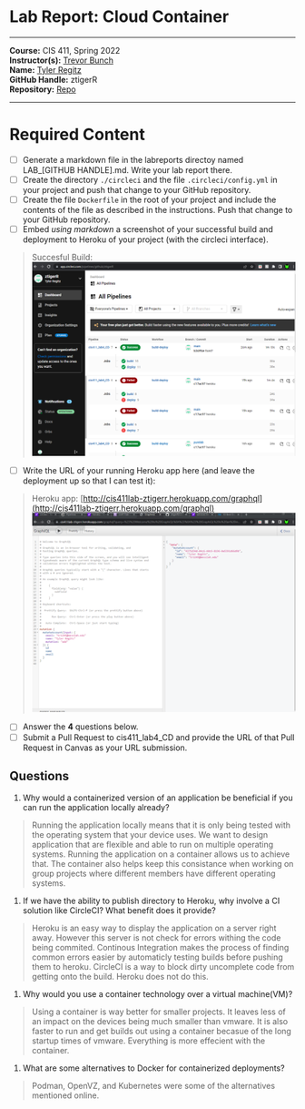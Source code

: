 # Lab Report: Cloud Container
___
**Course:** CIS 411, Spring 2022  
**Instructor(s):** [Trevor Bunch](https://github.com/trevordbunch)  
**Name:** [Tyler Regitz](https://github.com/ztigerR)   
**GitHub Handle:** ztigerR  
**Repository:** [Repo](https://github.com/ztigerR/cis411_lab4_CD)    
___

# Required Content

- [ ] Generate a markdown file in the labreports directoy named LAB_[GITHUB HANDLE].md. Write your lab report there.
- [ ] Create the directory ```./circleci``` and the file ```.circleci/config.yml``` in your project and push that change to your GitHub repository.
- [ ] Create the file ```Dockerfile``` in the root of your project and include the contents of the file as described in the instructions. Push that change to your GitHub repository.
- [ ] Embed _using markdown_ a screenshot of your successful build and deployment to Heroku of your project (with the circleci interface).  
> Succesful Build: ![Successful Build](../ex/CI.png)
- [ ] Write the URL of your running Heroku app here (and leave the deployment up so that I can test it):  
> Heroku app: [http://cis411lab-ztigerr.herokuapp.com/graphql](http://cis411lab-ztigerr.herokuapp.com/graphql)  
> ![Successful Test on Deployed URL](../ex/graph.png)
- [ ] Answer the **4** questions below.
- [ ] Submit a Pull Request to cis411_lab4_CD and provide the URL of that Pull Request in Canvas as your URL submission.

## Questions
1. Why would a containerized version of an application be beneficial if you can run the application locally already?
> Running the application locally means that it is only being tested with the operating system that your device uses. We want to design application that are flexible and able to run on multiple operating systems. Running the application on a container allows us to achieve that. The container also helps keep this consistance when working on group projects where different members have different operating systems.
1. If we have the ability to publish directory to Heroku, why involve a CI solution like CircleCI? What benefit does it provide?
> Heroku is an easy way to display the application on a server right away. However this server is not check for errors withing the code being commited. Continous Integration makes the process of finding common errors easier by automaticly testing builds before pushing them to heroku. CircleCI is a way to block dirty uncomplete code from getting onto the build. Heroku does not do this.
1. Why would you use a container technology over a virtual machine(VM)?
> Using a container is way better for smaller projects. It leaves less of an impact on the devices being much smaller than vmware. It is also faster to run and get builds out using a container becasue of the long startup times of vmware. Everything is more effecient with the container.
1. What are some alternatives to Docker for containerized deployments?
> Podman, OpenVZ, and Kubernetes were some of the alternatives mentioned online.